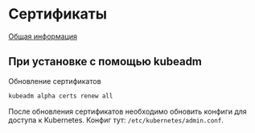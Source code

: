 # Сертификаты

[Общая информация](https://habr.com/ru/company/southbridge/blog/465733/)

## При установке с помощью kubeadm

Обновление сертификатов
```sh
kubeadm alpha certs renew all
```

После обновления сертификатов необходимо обновить конфиги для доступа к Kubernetes.
Конфиг тут: `/etc/kubernetes/admin.conf`.